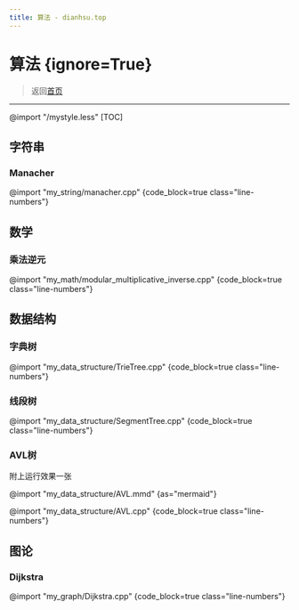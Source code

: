 ```yaml
---
title: 算法 - dianhsu.top
---
```


# 算法 {ignore=True}
> 返回[首页](../index.html)

-----------------------------------
@import "/mystyle.less"
[TOC]
## 字符串

### Manacher

@import "my_string/manacher.cpp" {code_block=true class="line-numbers"}

## 数学

### 乘法逆元
@import "my_math/modular_multiplicative_inverse.cpp" {code_block=true class="line-numbers"}

## 数据结构

### 字典树

@import "my_data_structure/TrieTree.cpp" {code_block=true class="line-numbers"}

### 线段树

@import "my_data_structure/SegmentTree.cpp" {code_block=true class="line-numbers"}

### AVL树

附上运行效果一张

@import "my_data_structure/AVL.mmd" {as="mermaid"}

@import "my_data_structure/AVL.cpp" {code_block=true class="line-numbers"}

## 图论
### Dijkstra

@import "my_graph/Dijkstra.cpp" {code_block=true class="line-numbers"}

